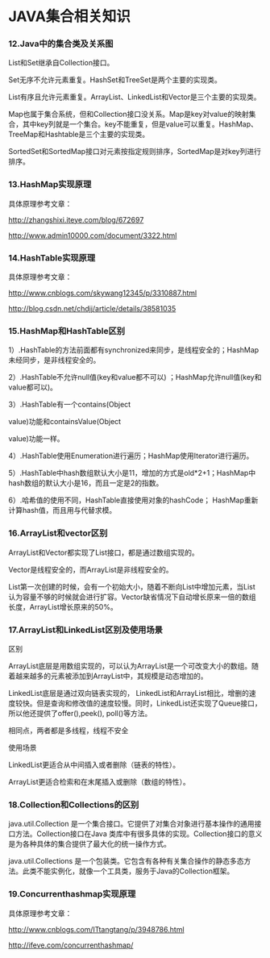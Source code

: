 # JAVA集合相关知识

### **12.Java中的集合类及关系图**

List和Set继承自Collection接口。

Set无序不允许元素重复。HashSet和TreeSet是两个主要的实现类。

List有序且允许元素重复。ArrayList、LinkedList和Vector是三个主要的实现类。

Map也属于集合系统，但和Collection接口没关系。Map是key对value的映射集合，其中key列就是一个集合。key不能重复，但是value可以重复。HashMap、TreeMap和Hashtable是三个主要的实现类。

SortedSet和SortedMap接口对元素按指定规则排序，SortedMap是对key列进行排序。

### **13.HashMap实现原理**

具体原理参考文章：

http://zhangshixi.iteye.com/blog/672697

http://www.admin10000.com/document/3322.html

### **14.HashTable实现原理**

具体原理参考文章：

http://www.cnblogs.com/skywang12345/p/3310887.html

http://blog.csdn.net/chdjj/article/details/38581035

### **15.HashMap和HashTable区别**

1）.HashTable的方法前面都有synchronized来同步，是线程安全的；HashMap未经同步，是非线程安全的。

2）.HashTable不允许null值(key和value都不可以) ；HashMap允许null值(key和value都可以)。

3）.HashTable有一个contains(Object

value)功能和containsValue(Object

value)功能一样。

4）.HashTable使用Enumeration进行遍历；HashMap使用Iterator进行遍历。

5）.HashTable中hash数组默认大小是11，增加的方式是old*2+1；HashMap中hash数组的默认大小是16，而且一定是2的指数。

6）.哈希值的使用不同，HashTable直接使用对象的hashCode； HashMap重新计算hash值，而且用与代替求模。

### **16.ArrayList和vector区别**

ArrayList和Vector都实现了List接口，都是通过数组实现的。

Vector是线程安全的，而ArrayList是非线程安全的。

List第一次创建的时候，会有一个初始大小，随着不断向List中增加元素，当List 认为容量不够的时候就会进行扩容。Vector缺省情况下自动增长原来一倍的数组长度，ArrayList增长原来的50%。

### **17.ArrayList和LinkedList区别及使用场景**

区别

ArrayList底层是用数组实现的，可以认为ArrayList是一个可改变大小的数组。随着越来越多的元素被添加到ArrayList中，其规模是动态增加的。

LinkedList底层是通过双向链表实现的， LinkedList和ArrayList相比，增删的速度较快。但是查询和修改值的速度较慢。同时，LinkedList还实现了Queue接口，所以他还提供了offer(),peek(), poll()等方法。

相同点，两者都是多线程，线程不安全

使用场景

LinkedList更适合从中间插入或者删除（链表的特性）。

ArrayList更适合检索和在末尾插入或删除（数组的特性）。

### **18.Collection和Collections的区别**

java.util.Collection 是一个集合接口。它提供了对集合对象进行基本操作的通用接口方法。Collection接口在Java 类库中有很多具体的实现。Collection接口的意义是为各种具体的集合提供了最大化的统一操作方式。

java.util.Collections 是一个包装类。它包含有各种有关集合操作的静态多态方法。此类不能实例化，就像一个工具类，服务于Java的Collection框架。

### **19.Concurrenthashmap实现原理**

具体原理参考文章：

http://www.cnblogs.com/ITtangtang/p/3948786.html

http://ifeve.com/concurrenthashmap/